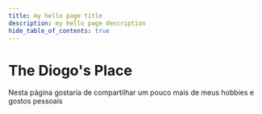 ```yaml
---
title: my hello page title
description: my hello page description
hide_table_of_contents: true
---
```


# The Diogo's Place
Nesta página gostaria de compartilhar um pouco mais de meus hobbies e gostos pessoais